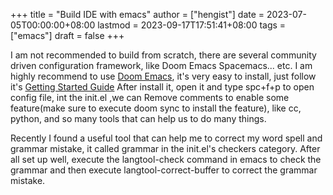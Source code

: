 +++
title = "Build IDE with emacs"
author = ["hengist"]
date = 2023-07-05T00:00:00+08:00
lastmod = 2023-09-17T17:51:41+08:00
tags = ["emacs"]
draft = false
+++

I am not recommended to build from scratch, there are several community driven configuration framework, like Doom Emacs Spacemacs... etc. I am highly recommend to use [Doom Emacs](https://github.com/doomemacs/doomemacs), it's very easy to install, just follow it's [Getting Started Guide](https://github.com/doomemacs/doomemacs/blob/master/docs/getting_started.org)
After install it, open it and type spc+f+p to open config file, int the init.el ,we can Remove comments to enable some feature(make sure to execute doom sync to install the feature), like cc, python, and so many tools that can help us to do many things.

Recently I found a useful tool that can help me to correct my word spell and grammar mistake, it called grammar in the init.el's checkers category. After all set up well, execute the langtool-check command in emacs to check the grammar and then execute langtool-correct-buffer to correct the grammar mistake.

